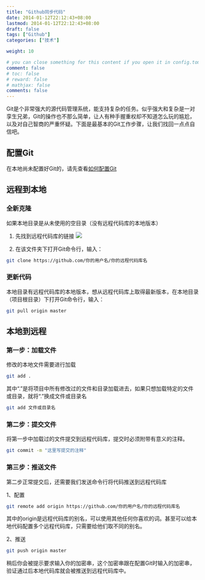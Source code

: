 ```yaml
---
title: "Github同步代码"
date: 2014-01-12T22:12:43+08:00
lastmod: 2014-01-12T22:12:43+08:00
draft: false
tags: ["Github"]
categories: ["技术"]

weight: 10

# you can close something for this content if you open it in config.toml.
comment: false
# toc: false
# reward: false
# mathjax: false
comments: false
---
```

<!-- toc -->
Git是个非常强大的源代码管理系统，能支持复杂的任务。似乎强大和复杂是一对孪生兄弟，Git的操作也不那么简单，让人有种手握重权却不知道怎么玩的尴尬，以及对自己智商的严重怀疑。下面是最基本的Git工作步骤，让我们找回一点点自信吧。

## 配置Git
在本地尚未配置好Git的，请先查看[如何配置Git](/2014/01/10/github-blog/#配置Git)

## 远程到本地

### 全新克隆

如果本地目录是从未使用的空目录（没有远程代码库的本地版本）
<!-- more -->
1. 先找到远程代码库的链接
  ![](http://7xnocv.com1.z0.glb.clouddn.com/github-syn-01.png)

2. 在该文件夹下打开Git命令行，输入：
``` sh
git clone https://github.com/你的用户名/你的远程代码库名
```

### 更新代码
本地目录有远程代码库的本地版本，想从远程代码库上取得最新版本，在本地目录（项目根目录）下打开Git命令行，输入：
``` sh
git pull origin master
```

## 本地到远程

### 第一步：加载文件

修改的本地文件需要进行加载
``` sh
git add .
```
其中“.”是将项目中所有修改过的文件和目录加载进去，如果只想加载特定的文件或目录，就将“.”换成文件或目录名
``` sh
git add 文件或目录名
```

### 第二步：提交文件

将第一步中加载过的文件提交到远程代码库，提交时必须附带有意义的注释。
``` sh
git commit -m "这里写提交的注释"
```

### 第三步：推送文件

第二步正常提交后，还需要我们发送命令行将代码推送到远程代码库

1、配置
``` sh
git remote add origin https://github.com/你的用户名/你的远程代码库名
```
其中的origin是远程代码库的别名，可以使用其他任何你喜欢的词。甚至可以给本地代码配置多个远程代码库，只需要给他们取不同的别名。

2、推送
``` sh
git push origin master
```
稍后你会被提示要求输入你的加密串，这个加密串跟在配置Git时输入的加密串，验证通过后本地代码库就会被推送到远程代码库中。
